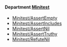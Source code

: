 <!-- START_COP_LIST -->
#### Department [Minitest](cops_minitest.md)

* [Minitest/AssertEmpty](cops_minitest.md#minitestassertempty)
* [Minitest/AssertIncludes](cops_minitest.md#minitestassertincludes)
* [Minitest/AssertNil](cops_minitest.md#minitestassertnil)
* [Minitest/AssertTruthy](cops_minitest.md#minitestasserttruthy)
* [Minitest/RefuteNil](cops_minitest.md#minitestrefutenil)

<!-- END_COP_LIST -->
